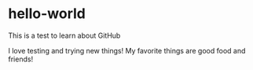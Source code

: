 # hello-world
This is a test to learn about GitHub

I love testing and trying new things!
My favorite things are good food and friends!
